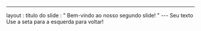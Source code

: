 ---
 layout : título do slide
 : " Bem-vindo ao nosso segundo slide! " 
--- Seu texto Use a seta para a esquerda para voltar! 
